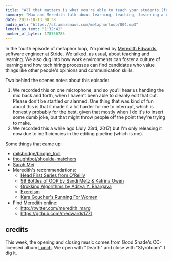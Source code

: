 ```yaml
---
title: "All that matters is what you're able to teach your students (featuring Meredith Edwards)"
summary: "Max and Meredith talk about learning, teaching, fostering a culture of learning at work, tech hiring, and running."
date: 2017-10-13 00:38
audio_url: "https://s3.amazonaws.com/metaphorloop/004.mp3"
length_as_text: "1:32:41"
number_of_bytes: 178756785
---
```


In the fourth episode of metaphor loop, I'm joined by [Meredith
Edwards][twitter], software engineer at [Stride]. We talked, as usual, about
teaching and learning. We also dug into how work environments can foster a
culture of learning and how tech hiring processes can find candidates who value
things like other people's opinions and communication skills.

[twitter]: https://twitter.com/meredith_marg
[Stride]: https://www.stridenyc.com/

Two behind the scenes notes about this episode:

1. We recorded this on one microphone, and so you'll hear us handing the mic
   back and forth, when I haven't been able to cleanly edit that out. Please
   don't be startled or alarmed. One thing that was kind of fun about this is
   that it made it a lot harder for me to interrupt, which is honestly probably
   for the best, given that mostly when I do it's to insert some dumb joke, but
   that might throw people off the point they're trying to make.
2. We recorded this a while ago (July 23rd, 2017) but I'm only releasing it now
   due to inefficiencies in the editing pipeline (which is me).

Some things that came up:

* [railsbridge/bridge_troll](https://github.com/railsbridge/bridge_troll)
* [thoughtbot/shoulda-matchers](https://github.com/thoughtbot/shoulda-matchers)
* [Sarah Mei](https://twitter.com/sarahmei)
* Meredith's recommendations:
  * [Head First Series from O'Reilly](https://en.wikipedia.org/wiki/Head_First_(book_series))
  * [99 Bottles of OOP by Sandi Metz & Katrina Owen](https://www.sandimetz.com/99bottles/)
  * [Grokking Algorithms by Aditya Y. Bhargava](https://www.manning.com/books/grokking-algorithms)
  * [Exercism](http://exercism.io/)
  * [Kara Goucher's Running For Women](https://www.amazon.com/Kara-Gouchers-Running-Women-Marathons/dp/1439196125)
* Find Meredith online:
  * <http://twitter.com/meredith_marg>
  * <https://github.com/medwards1771>

## credits

This week, the opening and closing music comes from Good Shade's CC-licensed
album [Lunch](http://www.quoteunquoterecords.com/qur096.htm). We open with
"Dearth" and close with "Styrofoam". I dig it.
